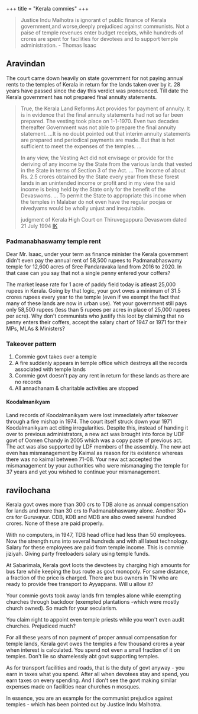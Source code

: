 +++
title = "Kerala commies"
+++
> Justice Indu Malhotra is ignorant of public finance of Kerala government,and worse,deeply prejudiced against communists. Not a paise of temple revenues enter budget receipts, while hundreds of crores are spent for facilities for devotees and to support temple administration. - Thomas Isaac

## Aravindan
The court came down heavily on state government for not paying annual rents to the temples of Kerala in return for the lands taken over by it. 28 years have passed since the day this verdict was pronounced. Till date the Kerala government has not prepared final annuity statements.

> True, the Kerala Land Reforms Act provides for payment of annuity. It is in evidence that the final annuity statements had not so far been prepared. The vesting took place on 1-1-1970. Even two decades thereafter Government was not able to prepare the final annuity statement. ...It is no doubt pointed out that interim annuity statements are prepared and periodical payments are made. But that is hot sufficient to meet the expenses of the temples. ...
>
>  In any view, the Vesting Act did not envisage or provide for the deriving of any income by the State from the various lands that vested in the State in terms of Section 3 of the Act. ... The income of about Rs. 2.5 crores obtained by the State every year from these forest lands in an unintended income or profit and in my view the said income is being held by the State only for the benefit of the Devaswoms. ... To permit the State to appropriate this income when the temples in Malabar do not even have the regular poojas or nivedyams would be wholly unjust and inequitable. 
> 
>  judgment of Kerala High Court on Thiruvegappura Devaswom dated 21 July 1994 [IK](https://indiankanoon.org/doc/381419/)

### Padmanabhaswamy temple rent
Dear Mr. Isaac, under your term as finance minister the Kerala government didn't even pay the annual rent of 58,500 rupees to Padmanabhaswamy temple for 12,600 acres of Sree Pandaravaka land from 2016 to 2020. In that case can you say that not a single penny entered your coffers?

The market lease rate for 1 acre of paddy field today is atleast 25,000 rupees in Kerala. Going by that logic, your govt owes a minimum of 31.5 crores rupees every year to the temple (even if we exempt the fact that many of these lands are now in urban use). Yet your government still pays only 58,500 rupees (less than 5 rupees per acres in place of 25,000 rupees per acre). Why don't communists who justify this loot by claiming that no penny enters their coffers, accept the salary chart of 1947 or 1971 for their MPs, MLAs & Ministers?

### Takeover pattern
1. Commie govt takes over a temple
2. A fire suddenly appears in temple office which destroys all the records associated with temple lands
3. Commie govt doesn't pay any rent in return for these lands as there are no records
4. All annadhanam & charitable activities are stopped

#### Koodalmanikyam
Land records of Koodalmanikyam were lost immediately after takeover through a fire mishap in 1974. The court itself struck down your 1971 Koodalmanikyam act citing irregularities. Despite this, instead of handing it over to previous administrators, a new act was brought into force by UDF govt of Oomen Chandy in 2005 which was a copy paste of previous act. The act was also supported by LDF members of the assembly. The new act even has mismanagement by Kaimal as reason for its existence whereas there was no kaimal between 71-08. Your new act accepted the mismanagement by your authorities who were mismanaging the temple for 37 years and yet you wished to continue your mismanagement. 

## ravilochana
Kerala govt owes more than 300 crs to TDB alone as annual compensation for lands and more than 30 crs to Padmanabhaswamy alone. Another 30+ crs for Guruvayur. CDB, KDB and MDB are also owed several hundred crores. None of these are paid properly.

With no computers, in 1947, TDB head office had less than 50 employees. Now the strength runs into several hundreds and with all latest technology. Salary for these employees are paid from temple income. This is commie jiziyah. Giving party freeloaders salary using temple funds.

At Sabarimala, Kerala govt loots the devotees by charging high amounts for bus fare while keeping the bus route as govt monopoly. For same distance, a fraction of the price is charged. There are bus owners in TN who are ready to provide free transport to Ayyappans. Will u allow it?

Your commie govts took away lands frm temples alone while exempting churches through backdoor (exempted plantations -which were mostly church owned). So much for your secularism. 

You claim right to appoint even temple priests while you won't even audit churches. Prejudiced much? 

For all these years of non payment of proper annual compensation for temple lands, Kerala govt owes the temples a few thousand crores a year when interest is calculated. You spend not even a small fraction of it on temples. Don't lie so shamelessly abt govt supporting temples. 


As for transport facilities and roads, that is the duty of govt anyway - you earn in taxes what you spend. After all when devotees stay and spend, you earn taxes on every spending. And I don't see the govt making similar expenses made on facilities near churches n mosques.

In essence, you are an example for the communist prejudice against temples - which has been pointed out by Justice Indu Malhotra.
